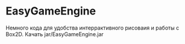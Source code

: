 # EasyGameEngine
  Немного кода для удобства интеррактивного рисоваия и работы с Box2D.
  Качать jar/EasyGameEngine.jar

